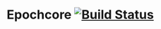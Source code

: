 # Epochcore [![Build Status](http://img.shields.io/travis/epochtalk/epochtalk.svg?style=flat)](https://travis-ci.org/epochtalk/epochtalk)
